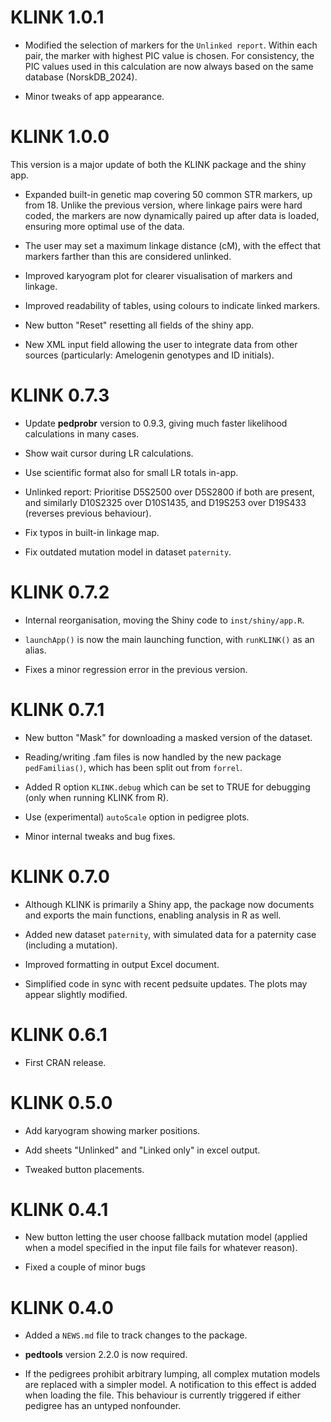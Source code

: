 # KLINK 1.0.1

* Modified the selection of markers for the `Unlinked report`. Within each pair, the marker with highest PIC value is chosen. For consistency, the PIC values used in this calculation are now always based on the same database (NorskDB_2024).

* Minor tweaks of app appearance.


# KLINK 1.0.0

This version is a major update of both the KLINK package and the shiny app.

* Expanded built-in genetic map covering 50 common STR markers, up from 18. Unlike the previous version, where linkage pairs were hard coded, the markers are now dynamically paired up after data is loaded, ensuring more optimal use of the data.

* The user may set a maximum linkage distance (cM), with the effect that markers farther than this are considered unlinked.

* Improved karyogram plot for clearer visualisation of markers and linkage.

* Improved readability of tables, using colours to indicate linked markers.

* New button "Reset" resetting all fields of the shiny app.

* New XML input field allowing the user to integrate data from other sources (particularly: Amelogenin genotypes and ID initials).


# KLINK 0.7.3

* Update **pedprobr** version to 0.9.3, giving much faster likelihood calculations in many cases.

* Show wait cursor during LR calculations.

* Use scientific format also for small LR totals in-app.

* Unlinked report: Prioritise D5S2500 over D5S2800 if both are present, and similarly D10S2325 over D10S1435, and D19S253 over D19S433 (reverses previous behaviour).

* Fix typos in built-in linkage map.

* Fix outdated mutation model in dataset `paternity`.


# KLINK 0.7.2

* Internal reorganisation, moving the Shiny code to `inst/shiny/app.R`.

* `launchApp()` is now the main launching function, with `runKLINK()` as an alias.

* Fixes a minor regression error in the previous version.


# KLINK 0.7.1

* New button "Mask" for downloading a masked version of the dataset.

* Reading/writing .fam files is now handled by the new package `pedFamilias()`, which has been split out from `forrel`.

* Added R option `KLINK.debug` which can be set to TRUE for debugging (only when running KLINK from R). 

* Use (experimental) `autoScale` option in pedigree plots.

* Minor internal tweaks and bug fixes.


# KLINK 0.7.0

* Although KLINK is primarily a Shiny app, the package now documents and exports the main functions, enabling analysis in R as well.

* Added new dataset `paternity`, with simulated data for a paternity case (including a mutation).

* Improved formatting in output Excel document.

* Simplified code in sync with recent pedsuite updates. The plots may appear slightly modified.


# KLINK 0.6.1

* First CRAN release.


# KLINK 0.5.0

* Add karyogram showing marker positions.

* Add sheets "Unlinked" and "Linked only" in excel output.

* Tweaked button placements.


# KLINK 0.4.1

* New button letting the user choose fallback mutation model (applied when a model specified in the input file fails for whatever reason).

* Fixed a couple of minor bugs


# KLINK 0.4.0

* Added a `NEWS.md` file to track changes to the package.

* **pedtools** version 2.2.0 is now required.

* If the pedigrees prohibit arbitrary lumping, all complex mutation models are replaced with a simpler model. A notification to this effect is added when loading the file. This behaviour is currently triggered if either pedigree has an untyped nonfounder.   
